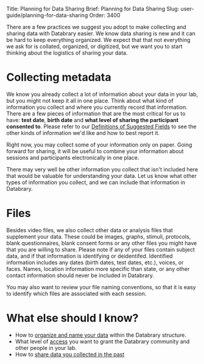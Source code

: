 Title: Planning for Data Sharing
Brief: Planning for Data Sharing
Slug: user-guide/planning-for-data-sharing
Order: 3400

There are a few practices we suggest you adopt to make collecting and sharing data with Databrary easier.
We know data sharing is new and it can be hard to keep everything organized.
We expect that that not everything we ask for is collated, organized, or digitized, but we want you to start thinking about the logistics of sharing your data.

# Collecting metadata

We know you already collect a lot of information about your data in your lab, but you might not keep it all in one place.
Think about what kind of information you collect and where you currently record that information.
There are a few pieces of information that are the most critical for us to have: **test date**, **birth date** and **what level of sharing the participant consented to**. Please refer to our [Definitions of Suggested Fields](|filename|definitions.md) to see the other kinds of information we'd like and how to best report it.

Right now, you may collect some of your information only on paper.
Going forward for sharing, it will be useful to combine your information about sessions and participants electronically in one place.

There may very well be other information you collect that isn't included here that would be valuable for understanding your data.
Let us know what other types of information you collect, and we can include that information in Databrary.


# Files

Besides video files, we also collect other data or analysis files that supplement your data.
These could be images, graphs, stimuli, protocols, blank questionnaires, blank consent forms or any other files you might have that you are willing to share.
Please note if any of your files contain subject data, and if that information is identifying or deidentifed.
Identified information includes any dates (birth dates, test dates, etc.), voices, or faces.
Names, location information more specific than state, or any other contact information should never be included in Databrary.

You may also want to review your file naming conventions, so that it is easy to identify which files are associated with each session.

# What else should I know?

* How to [organize and name your data](|filename|organizing-your-data.md) within the Databrary structure.
* What level of [access](|filename|../contributing-data/sharing-your-data.md) you want to grant the Databrary community and other people in your lab.
* How to [share data you collected in the past](|filename|../releasing-data/grandfathering-data.md)
